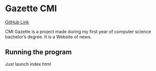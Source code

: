 # Gazette CMI

[GitHub Link](https://github.com/lgrandperrin/CMIGazette/)

CMI Gazette is a project made during my first year of computer science bachelor’s degree. It is a Website of news.

## Running the program

Just launch index.html
